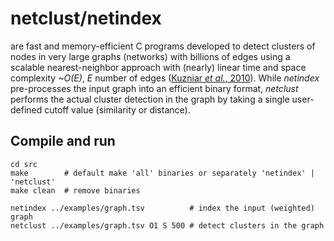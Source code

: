 netclust/netindex
=================
are fast and memory-efficient C programs developed to detect clusters of nodes in very large graphs (networks) with billions of edges using a scalable nearest-neighbor approach with (nearly) linear time and space complexity *~O(E)*, *E* number of edges ([Kuzniar *et al.*, 2010](http://www.ncbi.nlm.nih.gov/pubmed/20679333)). While *netindex* pre-processes the input graph into an efficient binary format, *netclust* performs the actual cluster detection in the graph by taking a single user-defined cutoff value (similarity or distance).


Compile and run
---------------

```
cd src
make        # default make 'all' binaries or separately 'netindex' | 'netclust'
make clean  # remove binaries
```

```
netindex ../examples/graph.tsv          # index the input (weighted) graph
netclust ../examples/graph.tsv O1 S 500 # detect clusters in the graph
```

